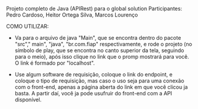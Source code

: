 Projeto completo de Java (APIRest) para o global solution
Participantes: Pedro Cardoso, Heitor Ortega Silva, Marcos Lourenço

COMO UTILIZAR:
- Va para o arquivo de java "Main", que se encontra dentro do pacote "src"," main", "java", "br.com.fiap" respectivamente, e rode o projeto (no símbolo de play, que se encontra no canto superior da tela, seguindo para o meio), após isso clique no link que o promp mostrará para você. O link é formado por "localhost".

- Use algum software de requisição, coloque o link do endpoint, e coloque o tipo de requisição, mas caso o uso seja para uma conexão com o front-end, apenas a página aberta do link em que você clicou ja basta. A partir daí, você ja pode usufruir do front-end com a API disponível.
